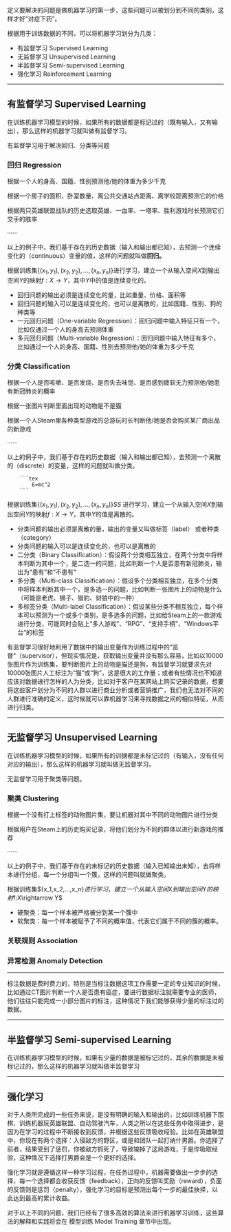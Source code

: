 定义要解决的问题是做机器学习的第一步，这些问题可以被划分到不同的类别，这样才好“对症下药”。

根据用于训练数据的不同，可以将机器学习划分为几类：

- 有监督学习 Supervised Learning
- 无监督学习 Unsupervised Learning
- 半监督学习 Semi-supervised Learning
- 强化学习 Reinforcement Learning

---

## 有监督学习 Supervised Learning

在训练机器学习模型的时候，如果所有的数据都是标记过的（既有输入，又有输出），那么这样的机器学习就叫做有监督学习。

有监督学习用于解决回归、分类等问题

### 回归 Regression

根据一个人的身高、国籍、性别预测他/她的体重为多少千克

根据一个房子的面积、卧室数量、离公共交通站点距离、离学校距离预测它的价格

根据两只英雄联盟战队的历史选取英雄、一血率、一塔率、胜利游戏时长预测它们交手的胜率

······

以上的例子中，我们基于存在的历史数据（输入和输出都已知），去预测一个连续变化的（continuous）变量的值，这样的问题就叫做**回归。**

根据训练集$\{(x_1,y_1),(x_2,y_2),...,(x_n,y_n)\}$进行学习，建立一个从输入空间$X$到输出空间$Y$的映射$f:X\rightarrow Y$，其中$Y$中的值是连续变化的。

- 回归问题的输出必须是连续变化的量，比如重量、价格、面积等
- 回归问题的输入可以是连续变化的，也可以是离散的，比如国籍、性别、狗的种类等
- 一元回归问题（One-variable Regression）：回归问题中输入特征只有一个，比如仅通过一个人的身高去预测体重
- 多元回归问题（Multi-variable Regression）：回归问题中输入特征有多个，比如通过一个人的身高、国籍、性别去预测他/她的体重为多少千克

### 分类 Classification

根据一个人是否咳嗽、是否发烧、是否失去味觉、是否感到疲软无力预测他/她患有新冠肺炎的概率

根据一张图片判断里面出现的动物是不是猫

根据一个人Steam里各种类型游戏的总游玩时长判断他/她是否会购买某厂商出品的新游戏

······

以上的例子中，我们基于存在的历史数据（输入和输出都已知），去预测一个离散的（discrete）的变量，这样的问题就叫做分类。

```
    ```tex
        E=mc^2
    ```
```

根据训练集$\{(x_1,y_1),(x_2,y_2),...,(x_n,y_n)\}SS$ 进行学习，建立一个从输入空间$X$到输出空间$Y$的映射$f:X\rightarrow Y$，其中$Y$的值是离散的。

- 分类问题的输出必须是离散的量，输出的变量又叫做标签（label） 或者种类（category）
- 分类问题的输入可以是连续变化的，也可以是离散的
- 二分类（Binary Classification）：假设两个分类相互独立，在两个分类中将样本判断为其中一个，是二选一的问题，比如判断一个人是否患有新冠肺炎，输出为“患有”和“不患有“
- 多分类（Multi-class Classification）：假设多个分类相互独立，在多个分类中将样本判断其中一个，是多选一的问题，比如判断一张图片上的动物是什么（可能是老虎、狮子、猎豹、豺狼中的一种）
- 多标签分类（Multi-label Classification）：假设某些分类不相互独立，每个样本可以预测为一个或多个类别，是多选多的问题，比如给Steam上的一款游戏进行分类，可能同时会贴上“多人游戏”、“RPG”、“支持手柄”、“Windows平台“的标签

有监督学习很好地利用了数据中的输出变量作为训练过程中的“监督”（supervisor），但现实情况是，获取输出变量并没有那么容易，比如以10000张图片作为训练集，要判断图片上的动物是猫还是狗，有监督学习就要求先对10000张图片人工标注为“猫”或“狗”，这是很大的工作量；或者有些情况也不知道应该对数据进行怎样的人为分类，比如对于客户在某网站上购买记录的数据，想要将这些客户划分为不同的人群以进行商业分析或者营销推广，我们也无法对不同的人群进行准确的定义，这时候就可以靠机器学习来寻找数据之间的相似特征，从而进行归类。

---

## 无监督学习 Unsupervised Learning

在训练机器学习模型的时候，如果所有的训据都是未标记过的（有输入，没有任何对应的输出），那么这样的机器学习就叫做无监督学习。

无监督学习用于聚类等问题。



### 聚类 Clustering

根据一个没有打上标签的动物图片集，要让机器对其中不同的动物图片进行分类

根据用户在Steam上的历史购买记录，将他们划分为不同的群体以进行新游戏的推荐

······

以上的例子中，我们基于存在的未标记的历史数据（输入已知输出未知），去将样本进行分组，每一个分组叫一个簇，这样的问题叫就做聚类。

根据训练集${x_1,x_2,...,x_n\}$进行学习，建立一个从输入空间$X$到输出空间$Y$的映射$f:X\rightarrow Y$

- 硬聚类：每一个样本被严格被分到某一个簇中
- 软聚类：每一个样本被赋予了不同的概率值，代表它们属于不同的簇的概率。

### 关联规则 Association

### 异常检测 Anomaly Detection

---

标注数据是费时费力的，特别是当标注数据这项工作需要一定的专业知识的时候，比如通过CT图片判断一个人是否患有癌症，要进行数据标注就需要专业的医师，他们往往只能完成一小部分图片的标注，这种情况下我们能够获得少量的标注过的数据。

---

## 半监督学习 Semi-supervised Learning

在训练机器学习模型的时候，如果有少量的数据是被标记过的，其余的数据是未被标记过的，那么这样的机器学习就叫做半监督学习

---

## 强化学习

对于人类所完成的一些任务来说，是没有明确的输入和输出的，比如训练机器下围棋、训练机器玩英雄联盟、自动驾驶汽车，人类之所以在这些任务中取得进步，是因为在学习的过程中不断接收到反馈，并根据这些反馈吸收经验。比如在英雄联盟中，你现在有两个选择：入侵敌方的野区，或是和团队一起打纳什男爵。你选择了前者，结果受到了惩罚，你被敌方抓死了，导致输掉了这局游戏，于是你吸取经验，这种情况下选择打男爵会是一个更好的选择。



强化学习就是遵循这样一种学习过程，在任务过程中，机器需要做出一步步的选择，每一个选择都会收获反馈（feedback），正向的反馈叫奖励（reward），负面的反馈则是惩罚（penalty），强化学习的目标是预测出每个一步的最佳抉择，以此达到最高的累计收益。



对于以上不同的问题，我们已经有了很多高效的算法来进行机器学习训练，这些算法的解释和实践将会在 模型训练 Model Training 章节中出现。